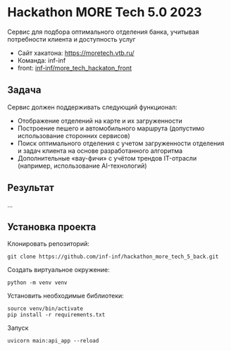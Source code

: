 # Hackathon MORE Tech 5.0 2023
Сервис для подбора оптимального отделения банка, учитывая потребности клиента и доступность услуг

- Сайт хакатона: https://moretech.vtb.ru/
- Команда: inf-inf
- front: [inf-inf/more_tech_hackaton_front](https://github.com/inf-inf/more_tech_hackaton_front)

## Задача
Сервис должен поддерживать следующий функционал:

- Отображение отделений на карте и их загруженности
- Построение пешего и автомобильного маршрута (допустимо использование сторонних сервисов)
- Поиск оптимального отделения с учетом загруженности отделения и задач клиента на основе разработанного алгоритма
- Дополнительные «вау-фичи» с учётом трендов IT-отрасли (например, использование AI-технологий)

## Результат
...

## Установка проекта

Клонировать репозиторий:

```shell
git clone https://github.com/inf-inf/hackathon_more_tech_5_back.git
```
Создать виртуальное окружение:

```shell
python -m venv venv
```
Установить необходимые библиотеки:

```shell
source venv/bin/activate
pip install -r requirements.txt
```

Запуск

```shell
uvicorn main:api_app --reload
```
